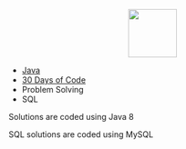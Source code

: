 <p align="center">
    <a href="https://www.hackerrank.com/szpytma">
        <img height=85 src="https://i0.wp.com/gradsingames.com/wp-content/uploads/2016/05/856771_668224053197841_1943699009_o.png">
    </a>
</p>

* [Java](https://github.com/Szpytma/HackerRank/tree/master/Java "Java")
* [30 Days of Code](https://github.com/Szpytma/HackerRank/tree/master/30DaysOfCode "30 Days of Code")
* Problem Solving
* SQL


Solutions are coded using Java 8

SQL solutions are coded using MySQL

